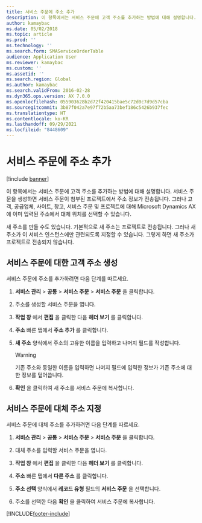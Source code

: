 ```yaml
---
title: 서비스 주문에 주소 추가
description: 이 항목에서는 서비스 주문에 고객 주소를 추가하는 방법에 대해 설명합니다.
author: kamaybac
ms.date: 05/02/2018
ms.topic: article
ms.prod: ''
ms.technology: ''
ms.search.form: SMAServiceOrderTable
audience: Application User
ms.reviewer: kamaybac
ms.custom: ''
ms.assetid: ''
ms.search.region: Global
ms.author: kamaybac
ms.search.validFrom: 2016-02-28
ms.dyn365.ops.version: AX 7.0.0
ms.openlocfilehash: 055903628b2d72f420415bae5c72d0c7d9d57cba
ms.sourcegitcommit: 3b87f042a7e97f72b5aa73bef186c5426b937fec
ms.translationtype: HT
ms.contentlocale: ko-KR
ms.lasthandoff: 09/29/2021
ms.locfileid: "8448609"
---
```

# <a name="add-an-address-to-a-service-order"></a>서비스 주문에 주소 추가    

[!include [banner](../includes/banner.md)]


이 항목에서는 서비스 주문에 고객 주소를 추가하는 방법에 대해 설명합니다. 서비스 주문을 생성하면 서비스 주문이 첨부된 프로젝트에서 주소 정보가 전송됩니다. 그러나 고객, 공급업체, 사이트, 창고, 서비스 주문 및 프로젝트에 대해 Microsoft Dynamics AX에 이미 입력된 주소에서 대체 위치를 선택할 수 있습니다.

새 주소를 만들 수도 있습니다. 기본적으로 새 주소는 프로젝트로 전송됩니다. 그러나 새 주소가 이 서비스 인스턴스에만 관련되도록 지정할 수 있습니다. 그렇게 하면 새 주소가 프로젝트로 전송되지 않습니다.

## <a name="create-a-customer-address-for-a-service-order"></a>서비스 주문에 대한 고객 주소 생성

서비스 주문에 주소를 추가하려면 다음 단계를 따르세요.

1.  **서비스 관리** \> **공통** \> **서비스 주문** \> **서비스 주문** 을 클릭합니다.

2.  주소를 생성할 서비스 주문을 엽니다.

3.  **작업 창** 에서 **편집** 을 클릭한 다음 **헤더 보기** 를 클릭합니다.

4.  **주소** 빠른 탭에서 **주소 추가** 를 클릭합니다.

5.  **새 주소** 양식에서 주소의 고유한 이름을 입력하고 나머지 필드를 작성합니다. 
    

    > [!WARNING]
    > <P>기존 주소와 동일한 이름을 입력하면 나머지 필드에 입력한 정보가 기존 주소에 대한 정보를 덮어씁니다.</P>


6.  **확인** 을 클릭하여 새 주소를 서비스 주문에 복사합니다.

## <a name="specify-an-alternative-address-on-a-service-order"></a>서비스 주문에 대체 주소 지정

서비스 주문에 대체 주소를 추가하려면 다음 단계를 따르세요.

1.  **서비스 관리** \> **공통** \> **서비스 주문** \> **서비스 주문** 을 클릭합니다.

2.  대체 주소를 입력할 서비스 주문을 엽니다.

3.  **작업 창** 에서 **편집** 을 클릭한 다음 **헤더 보기** 를 클릭합니다.

4.  **주소** 빠른 탭에서 **다른 주소** 를 클릭합니다.

5.  **주소 선택** 양식에서 **레코드 유형** 필드의 **서비스 주문** 을 선택합니다.

6.  주소를 선택한 다음 **확인** 을 클릭하여 서비스 주문에 복사합니다.


  




[!INCLUDE[footer-include](../../includes/footer-banner.md)]